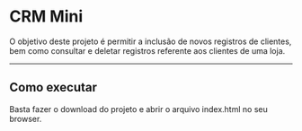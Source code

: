 # CRM Mini

O objetivo deste projeto é permitir a inclusão de novos registros de clientes, bem como consultar e deletar registros referente aos clientes de uma loja.

---
## Como executar

Basta fazer o download do projeto e abrir o arquivo index.html no seu browser.